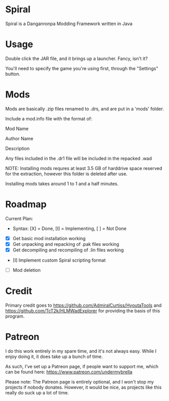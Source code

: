 # Spiral
Spiral is a Danganronpa Modding Framework written in Java

# Usage
Double click the JAR file, and it brings up a launcher. Fancy, isn't it?

You'll need to specify the game you're using first, through the "Settings" button.

# Mods
Mods are basically .zip files renamed to .drs, and are put in a 'mods' folder.

Include a mod.info file with the format of:


Mod Name

Author Name

Description


Any files included in the .dr1 file will be included in the repacked .wad

NOTE: Installing mods requres at least 3.5 GB of harddrive space reserved for the extraction, however this folder is deleted after use.

Installing mods takes around 1 to 1 and a half minutes.

# Roadmap
Current Plan:

* Syntax: [X] = Done, [I] = Implementing, [ ] = Not Done
* [X] Get basic mod installation working
* [X] Get unpacking and repacking of .pak files working
* [X] Get decompiling and recompiling of .lin files working
* [I] Implement custom Spiral scripting format
* [ ] Mod deletion

# Credit
Primary credit goes to https://github.com/AdmiralCurtiss/HyoutaTools and https://github.com/TcT2k/HLMWadExplorer for providing the basis of this program.

# Patreon
I do this work entirely in my spare time, and it's not always easy. While I enjoy doing it, it does take up a bunch of time.

As such, I've set up a Patreon page, if people want to support me, which can be found here: https://www.patreon.com/undermybrella

Please note: The Patreon page is entirely optional, and I won't stop my projects if nobody donates. However, it would be nice, as projects like this really do suck up a lot of time.
